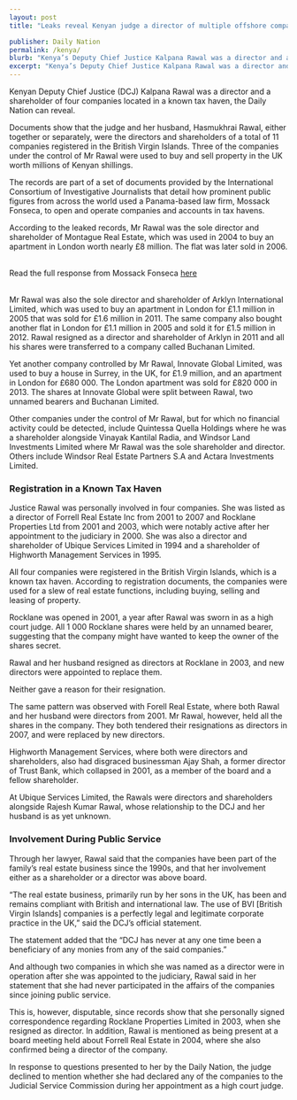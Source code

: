```yaml
---
layout: post
title: "Leaks reveal Kenyan judge a director of multiple offshore companies"

publisher: Daily Nation
permalink: /kenya/
blurb: "Kenya’s Deputy Chief Justice Kalpana Rawal was a director and a shareholder of four companies located in a known tax haven, writes Jacqui Kubania."
excerpt: "Kenya’s Deputy Chief Justice Kalpana Rawal was a director and a shareholder of four companies located in a known tax haven, writes Jacqui Kubania."
---
```


Kenyan Deputy Chief Justice (DCJ) Kalpana Rawal was a director and a shareholder of four companies located in a known tax haven, the Daily Nation can reveal.

Documents show that the judge and her husband, Hasmukhrai Rawal, either together or separately, were the directors and shareholders of a total of 11 companies registered in the British Virgin Islands. Three of the companies under the control of Mr Rawal were used to buy and sell property in the UK worth millions of Kenyan shillings.

The records are part of a set of documents provided by the International Consortium of Investigative Journalists that detail how prominent public figures from across the world used a Panama-based law firm, Mossack Fonseca, to open and operate companies and accounts in tax havens.

According to the leaked records, Mr Rawal was the sole director and shareholder of Montague Real Estate, which was used in 2004 to buy an apartment in London worth nearly £8 million. The flat was later sold in 2006.


<br/>
<div class="panel panel-default">
  <div class="panel-heading">
  Read the full response from Mossack Fonseca <a href="https://sourceafrica.net/documents/24692-ANCIR-L-PanamaPapers-L-Mossack-Fonseca-Responds.html" target="_blank">here</a>
  </div>
</div>
<br/>


Mr Rawal was also the sole director and shareholder of Arklyn International Limited, which was used to buy an apartment in London for £1.1 million in 2005 that was sold for £1.6 million in 2011. The same company also bought another flat in London for £1.1 million in 2005 and sold it for £1.5 million in 2012. Rawal resigned as a director and shareholder of Arklyn in 2011 and all his shares were transferred to a company called Buchanan Limited.

Yet another company controlled by Mr Rawal, Innovate Global Limited, was used to buy a house in Surrey, in the UK, for £1.9 million, and an apartment in London for £680 000. The London apartment was sold for £820 000 in 2013. The shares at Innovate Global were split between Rawal, two unnamed bearers and Buchanan Limited.

Other companies under the control of Mr Rawal, but for which no financial activity could be detected, include Quintessa Quella Holdings where he was a shareholder alongside Vinayak Kantilal Radia, and Windsor Land Investments Limited where Mr Rawal was the sole shareholder and director. Others include Windsor Real Estate Partners S.A and Actara Investments Limited.


### Registration in a Known Tax Haven

Justice Rawal was personally involved in four companies. She was listed as a director of Forrell Real Estate Inc from 2001 to 2007 and Rocklane Properties Ltd from 2001 and 2003, which were notably active after her appointment to the judiciary in 2000. She was also a director and shareholder of Ubique Services Limited in 1994 and a shareholder of Highworth Management Services in 1995.

All four companies were registered in the British Virgin Islands, which is a known tax haven. According to registration documents, the companies were used for a slew of real estate functions, including buying, selling and leasing of property.

Rocklane was opened in 2001, a year after Rawal was sworn in as a high court judge. All 1 000 Rocklane shares  were held by an unnamed bearer, suggesting that the company might have wanted to keep the owner of the shares secret.

Rawal and her husband resigned as directors at Rocklane in 2003, and new directors were appointed to replace them.

Neither gave a reason for their resignation.

The same pattern was observed with Forell Real Estate, where both Rawal and her husband were directors from 2001. Mr Rawal, however, held all the shares in the company. They both tendered their resignations as directors in 2007, and were replaced by new directors.

Highworth Management Services, where both were directors and shareholders, also had disgraced businessman Ajay Shah, a former director of Trust Bank, which collapsed in 2001, as a member of the board and a fellow shareholder.

At Ubique Services Limited, the Rawals were directors and shareholders alongside Rajesh Kumar Rawal, whose relationship to the DCJ and her husband is as yet unknown.

### Involvement During Public Service

Through her lawyer, Rawal said that the companies have been part of the family’s real estate business since the 1990s, and that her involvement either as a shareholder or a director was above board.

“The real estate business, primarily run by her sons in the UK, has been and remains compliant with British and international law. The use of BVI [British Virgin Islands] companies is a perfectly legal and legitimate corporate practice in the UK,” said the DCJ’s official statement.

The statement added that the “DCJ has never at any one time been a beneficiary of any monies from any of the said companies.”

And although two companies in which she was named as a director were in operation after she was appointed to the judiciary, Rawal said in her statement that she had never participated in the affairs of the companies since joining public service.

This is, however, disputable, since records show that she personally signed correspondence regarding Rocklane Properties Limited in 2003, when she resigned as director. In addition, Rawal is mentioned as being present at a board meeting held about Forrell Real Estate in 2004, where she also confirmed being a director of the company.

In response to questions presented to her by the Daily Nation, the judge declined to mention whether she had declared any of the companies to the Judicial Service Commission during her appointment as a high court judge.

